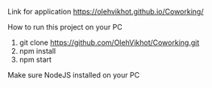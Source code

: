 Link for application https://olehvikhot.github.io/Coworking/

How to run this project on your PC
1) git clone https://github.com/OlehVikhot/Coworking.git
2) npm install
3) npm start

Make sure NodeJS installed on your PC
